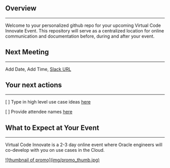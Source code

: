 ## Overview
---
Welcome to your personalized github repo for your upcoming Virtual Code Innovate Event. This repository will serve as a centralized location for online communication and documentation before, during and after your event.

## Next Meeting
---
Add Date, Add Time, [Slack URL](http://addSlackUrl)

## Your next actions
---
  [ ] Type in high level use case ideas [here](useCases.html)

  [ ] Provide attendee names [here](codeTeams.html)


## What to Expect at Your Event
---
  Virtual Code Innovate is a 2-3 day online event where Oracle engineers will co-develop with you on use cases in the Cloud.

  <a href="https://www.youtube.com/watch?v=haHgmQsTA9Y" target="promo" >
  ![thumbnail of promo](img/promo_thumb.jpg)
  </a>
